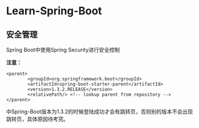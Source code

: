 # Learn-Spring-Boot

## 安全管理

Spring Boot中使用Spring Security进行安全控制

**注意：** 
```
<parent>
		<groupId>org.springframework.boot</groupId>
		<artifactId>spring-boot-starter-parent</artifactId>
		<version>1.3.2.RELEASE</version>
		<relativePath/> <!-- lookup parent from repository -->
</parent>
```

中Spring-Boot版本为1.3.2的时候登陆成功才会有跳转页，否则别的版本不会出现跳转页，具体原因待考究。
